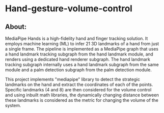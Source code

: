 # Hand-gesture-volume-control

## About:

MediaPipe Hands is a high-fidelity hand and finger tracking solution.
It employs machine learning (ML) to infer 21 3D landmarks of a hand from just a single frame.
The pipeline is implemented as a MediaPipe graph that uses a hand landmark tracking subgraph from the hand landmark module, and renders using a dedicated hand renderer subgraph.
The hand landmark tracking subgraph internally uses a hand landmark subgraph from the same module and a palm detection subgraph from the palm detection module.

This project implements "mediapipe" library to detect the strategic landmarks on the hand and 
extract the coordinates of each of the points. Specific landmarks (4 and 8) are then considered for the volume control
and using inbuilt math libraries, the dynamically changing distance between these landmarks is considered as the metric 
for changing the volume of the system.
